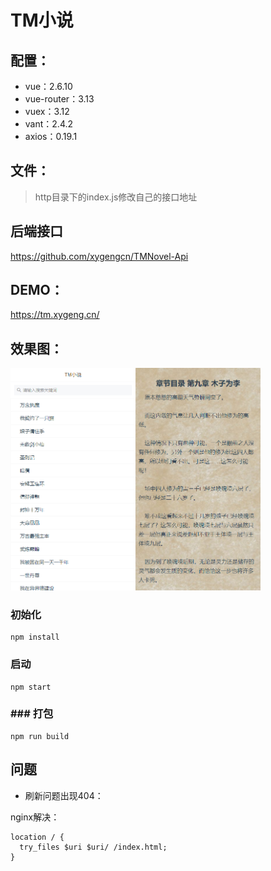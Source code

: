 # TM小说

## 配置：

- vue：2.6.10
- vue-router：3.13
- vuex：3.12
- vant：2.4.2
- axios：0.19.1

## 文件：

> http目录下的index.js修改自己的接口地址

## 后端接口

https://github.com/xygengcn/TMNovel-Api

## DEMO：

https://tm.xygeng.cn/

## 效果图：

<img src="images/home.png" width="200"><img src="images/content.png" width="200">

### 初始化

```
npm install
```

### 启动

```
npm start
```

### ### 打包
```
npm run build
```



## 问题

- 刷新问题出现404：

nginx解决：

```
location / {
  try_files $uri $uri/ /index.html;
}
```

